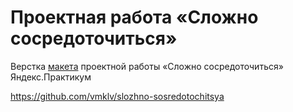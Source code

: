 # Проектная работа «Сложно сосредоточиться»
Верстка [макета](https://www.figma.com/file/lCqDbWjgllgJtb2hmCqfyX/%236-%D0%A1%D0%BB%D0%BE%D0%B6%D0%BD%D0%BE-%D1%81%D0%BE%D1%81%D1%80%D0%B5%D0%B4%D0%BE%D1%82%D0%BE%D1%87%D0%B8%D1%82%D1%8C%D1%81%D1%8F?type=design&node-id=0-1&t=APAUXUcSQ3Pijp4O-0) проектной работы «Сложно сосредоточиться» Яндекс.Практикум

https://github.com/vmklv/slozhno-sosredotochitsya